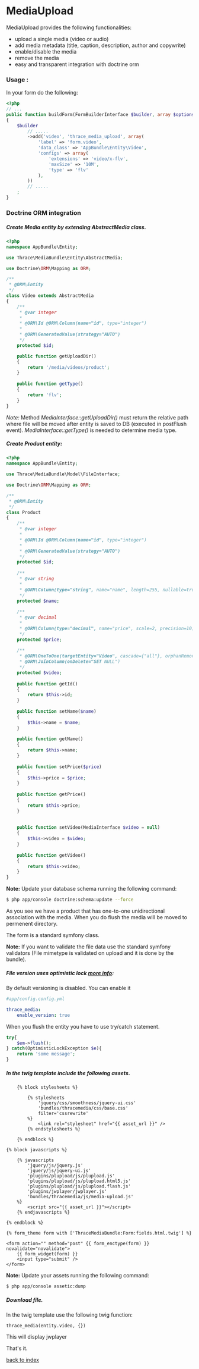 MediaUpload
===========

MediaUpload provides the following functionalities:

- upload a single media (video or audio)
- add media metadata (title, caption, description, author and copywrite)
- enable/disable the media
- remove the media
- easy and transparent integration with doctrine orm

### Usage :

In your form do the following:

``` php
<?php
// ...
public function buildForm(FormBuilderInterface $builder, array $options)
{
    $builder
        // .....
        ->add('video', 'thrace_media_upload', array(
            'label' => 'form.video',
            'data_class' => 'AppBundle\Entity\Video',
            'configs' => array(
                'extensions' => 'video/x-flv',
                'maxSize' => '10M',
                'type' => 'flv'
            ),
        )) 
		// .....
    ;
}
```

### Doctrine ORM integration

##### Create *Media* entity by extending  *AbstractMedia* class.

``` php
<?php
namespace AppBundle\Entity;

use Thrace\MediaBundle\Entity\AbstractMedia;

use Doctrine\ORM\Mapping as ORM;

/**
 * @ORM\Entity
 */
class Video extends AbstractMedia
{
    /**
     * @var integer
     *
     * @ORM\Id @ORM\Column(name="id", type="integer")
     *
     * @ORM\GeneratedValue(strategy="AUTO")
     */
    protected $id;

    public function getUploadDir()
    {
        return '/media/videos/product';
    }
    
    public function getType()
    {
        return 'flv';
    }
}
```

*Note:* Method *MediaInterface::getUploadDir()* must return the relative path where file will be moved after entity is saved to DB (executed in postFlush event).
 *MediaInterface::getType()* is needed to determine media type.

##### Create *Product* entity:

``` php
<?php
namespace AppBundle\Entity;

use Thrace\MediaBundle\Model\FileInterface;

use Doctrine\ORM\Mapping as ORM;

/**
 * @ORM\Entity
 */
class Product
{
    /**
     * @var integer 
     *
     * @ORM\Id @ORM\Column(name="id", type="integer")
     * 
     * @ORM\GeneratedValue(strategy="AUTO")
     */
    protected $id;
    
    /**
     * @var string 
     *
     * @ORM\Column(type="string", name="name", length=255, nullable=true, unique=false)
     */
    protected $name;
    
    /**
     * @var decimal
     *
     * @ORM\Column(type="decimal", name="price", scale=2, precision=10)
     */
    protected $price;
    
    /**
     * @ORM\OneToOne(targetEntity="Video", cascade={"all"}, orphanRemoval=true)
     * @ORM\JoinColumn(onDelete="SET NULL")
     */
    protected $video;
    
    public function getId()
    {
        return $this->id;
    }
    
    public function setName($name)
    {
        $this->name = $name;
    }
    
    public function getName()
    {
        return $this->name;
    }
    
    public function setPrice($price)
    {
        $this->price = $price;
    }
    
    public function getPrice()
    {
        return $this->price;
    }
    
    
    public function setVideo(MediaInterface $video = null)
    {
        $this->video = $video;
    }
    
    public function getVideo()
    {
        return $this->video;
    }
}
```

**Note:** Update your database schema running the following command:

``` bash
$ php app/console doctrine:schema:update --force
```

As you see we have a product that has one-to-one unidirectional association with the media.
When you do flush the media will be moved to permenent directory.

The form is a standard symfony class.

**Note:** If you want to validate the file data use the standard symfony validators (File mimetype is validated on upload and it is done by the bundle).

##### File version uses optimistic lock  [more info](http://docs.doctrine-project.org/en/2.0.x/reference/transactions-and-concurrency.html#optimistic-locking):
By default versioning is disabled. You can enable it

``` yml
#app/config.config.yml

thrace_media:    
	enable_version: true
```
When you flush the entity you have to use try/catch statement. 

``` php
try{
	$em->flush();
} catch(OptimisticLockException $e){
	return 'some message';
}
```

#####  In the twig template include the following assets.

``` jinja
	{% block stylesheets %}
                
		{% stylesheets
			'jquery/css/smoothness/jquery-ui.css' 
            'bundles/thracemedia/css/base.css'
            filter='cssrewrite'
        %}
			<link rel="stylesheet" href="{{ asset_url }}" />
        {% endstylesheets %}

	{% endblock %}
    
{% block javascripts %}

	{% javascripts
		'jquery/js/jquery.js'
        'jquery/js/jquery-ui.js'
        'plugins/plupload/js/plupload.js'                    
        'plugins/plupload/js/plupload.html5.js'                    
        'plugins/plupload/js/plupload.flash.js'
        'plugins/jwplayer/jwplayer.js'
        'bundles/thracemedia/js/media-upload.js'                                                                                                                               
	%}
		<script src="{{ asset_url }}"></script>
	{% endjavascripts %}
   
{% endblock %}

{% form_theme form with ['ThraceMediaBundle:Form:fields.html.twig'] %}
           
<form action="" method="post" {{ form_enctype(form) }} novalidate="novalidate">
	{{ form_widget(form) }}
    <input type="submit" />
</form>
```
**Note:** Update your assets running the following command:

``` bash
$ php app/console assetic:dump
```

<a name="media_render"></a>
##### Download file. 

In the twig template use the following twig function:

``` jinja
thrace_media(entity.video, {})
```
This will display jwplayer

That's it.

[back to index](index.md)